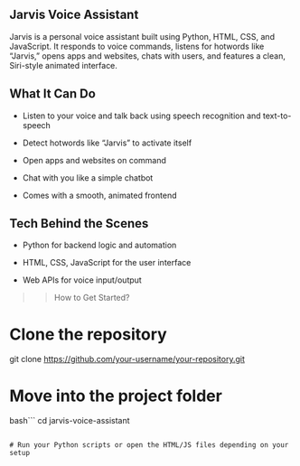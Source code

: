 ## Jarvis Voice Assistant 
Jarvis is a personal voice assistant built using Python, HTML, CSS, and JavaScript. It responds to voice commands, listens for hotwords like “Jarvis,” opens apps and websites, chats with users, and features a clean, Siri-style animated interface.

## What It Can Do
 - Listen to your voice and talk back using speech recognition and text-to-speech

 - Detect hotwords like “Jarvis” to activate itself

 - Open apps and websites on command

 - Chat with you like a simple chatbot

 - Comes with a smooth, animated frontend

## Tech Behind the Scenes
 - Python for backend logic and automation

 - HTML, CSS, JavaScript for the user interface

 - Web APIs for voice input/output


>> How to Get Started?
# Clone the repository
git clone https://github.com/your-username/your-repository.git

# Move into the project folder
bash```
cd jarvis-voice-assistant
```

# Run your Python scripts or open the HTML/JS files depending on your setup
